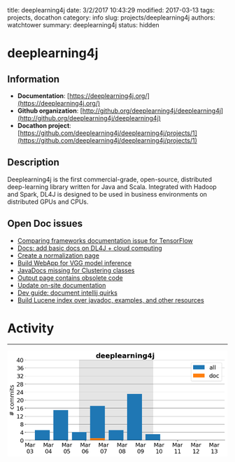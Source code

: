 title: deeplearning4j
date: 3/2/2017 10:43:29
modified: 2017-03-13
tags: projects, docathon
category: info
slug: projects/deeplearning4j
authors: watchtower
summary: deeplearning4j
status: hidden

# deeplearning4j

## Information

* **Documentation**: [https://deeplearning4j.org/](https://deeplearning4j.org/)
* **Github organization**: [http://github.org/deeplearning4j/deeplearning4j](http://github.org/deeplearning4j/deeplearning4j)
* **Docathon project**: [https://github.com/deeplearning4j/deeplearning4j/projects/1](https://github.com/deeplearning4j/deeplearning4j/projects/1)

## Description
Deeplearning4j is the first commercial-grade, open-source, distributed deep-learning library written for Java and Scala. Integrated with Hadoop and Spark, DL4J is designed to be used in business environments on distributed GPUs and CPUs.

## Open Doc issues

* [Comparing frameworks documentation issue for TensorFlow](https://github.com/deeplearning4j/deeplearning4j/issues/2914)
* [Docs: add basic docs on DL4J + cloud computing](https://github.com/deeplearning4j/deeplearning4j/issues/3006)
* [Create a normalization page](https://github.com/deeplearning4j/deeplearning4j/issues/2858)
* [Build WebApp for VGG model inference](https://github.com/deeplearning4j/deeplearning4j/issues/2734)
* [JavaDocs missing for Clustering classes](https://github.com/deeplearning4j/deeplearning4j/issues/2994)
* [Output page contains obsolete code](https://github.com/deeplearning4j/deeplearning4j/issues/2991)
* [Update on-site documentation](https://github.com/deeplearning4j/deeplearning4j/issues/2945)
* [Dev guide: document intellij quirks](https://github.com/deeplearning4j/deeplearning4j/issues/2941)
* [Build Lucene index over javadoc, examples, and other resources](https://github.com/deeplearning4j/deeplearning4j/issues/2934)


# Activity
---
![](images/deeplearning4j.png)